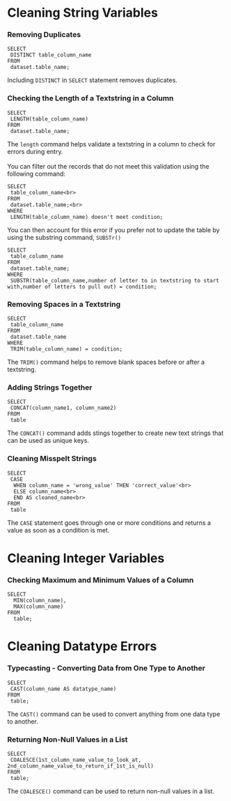 # Cleaning String Variables

### Removing Duplicates
```
SELECT
 DISTINCT table_column_name
FROM
 dataset.table_name;
 ```
Including `DISTINCT` in `SELECT` statement removes duplicates.

### Checking the Length of a Textstring in a Column
```
SELECT
 LENGTH(table_column_name)
FROM
 dataset.table_name;
```
The `length` command helps validate a textstring in a column to check for errors during entry.<br><br>
You can filter out the records that do not meet this validation using the following command:
```
SELECT
 table_column_name<br>
FROM
 dataset.table_name;<br>
WHERE
 LENGTH(table_column_name) doesn't meet condition;
```
You can then account for this error if you prefer not to update the table by using the substring command, `SUBSTr()`<br>
```
SELECT
 table_column_name
FROM
 dataset.table_name;
WHERE
 SUBSTR(table_column_name,number of letter to in textstring to start with,number of letters to pull out) = condition;
``` 
### Removing Spaces in a Textstring
```
SELECT
 table_column_name
FROM
 dataset.table_name
WHERE
 TRIM(table_column_name) = condition;
```
The `TRIM()` command helps to remove blank spaces before or after a textstring.

### Adding Strings Together
```
SELECT
 CONCAT(column_name1, column_name2)
FROM
 table
```
The `CONCAT()` command adds stings together to create new text strings that can be used as unique keys.

### Cleaning Misspelt Strings
```
SELECT
 CASE
  WHEN column_name = 'wrong_value' THEN 'correct_value'<br>
  ELSE column_name<br>
  END AS cleaned_name<br>
FROM
 table
```
The `CASE` statement goes through one or more conditions and returns a value as soon as a condition is met.


# Cleaning Integer Variables

### Checking Maximum and Minimum Values of a Column
```
SELECT
  MIN(column_name),
  MAX(column_name)
FROM
  table;
```

# Cleaning Datatype Errors

### Typecasting - Converting Data from One Type to Another
```
SELECT
 CAST(column_name AS datatype_name)
FROM
 table;
```
The `CAST()` command can be used to convert anything from one data type to another.

### Returning Non-Null Values in a List
```
SELECT
 COALESCE(1st_column_name_value_to_look_at, 2nd_column_name_value_to_return_if_1st_is_null)
FROM
 table;
```
The `COALESCE()` command can be used to return non-null values in a list.
